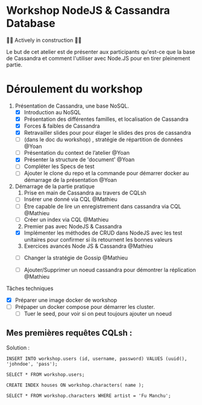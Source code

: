 # Workshop NodeJS & Cassandra Database

🚀🚧 Actively in construction 🚧🚀

Le but de cet atelier est de présenter aux participants qu'est-ce que la base de Cassandra et comment
l'utiliser avec Node.JS pour en tirer pleinement partie.

# Déroulement du workshop

1. Présentation de Cassandra, une base NoSQL.
    - [X] Introduction au NoSQL
    - [X] Présentation des différentes familles, et localisation de Cassandra
    - [X] Forces & faibles de Cassandra
    - [X] Retravailler slides pour pour élager le slides des pros de cassandra
    - [ ] (dans le doc du workshop) , stratégie de répartition de données @Yoan
    - [ ] Présentation du context de l’atelier @Yoan
    - [X] Présenter la structure de 'document' @Yoan
    - [ ] Compléter les Specs de test
    - [ ] Ajouter le clone du repo et la commande pour démarrer docker au démarrage de la présentation @Yoan
2. Démarrage de la partie pratique
    1. Prise en main de Cassandra au travers de CQLsh
     - [ ] Insérer une donné via CQL @Mathieu
     - [ ] Être capable de lire un enregistrement dans cassandra via CQL @Mathieu
     - [ ] Créer un index via CQL @Mathieu
    2. Premier pas avec NodeJS & Cassandra 
     - [X] Implémenter les méthodes de CRUD dans NodeJS avec les test unitaires pour confirmer si ils retournent les bonnes valeurs
    3. Exercices avancés Node JS & Cassandra @Mathieu
     - [ ] Changer la stratégie de Gossip @Mathieu
     - [ ] Ajouter/Supprimer un noeud cassandra pour démontrer la réplication @Mathieu
     
    
Tâches techniques
- [X] Préparer une image docker de workshop
- [ ] Prépaper un docker compose pour démarrer les cluster.
    - [ ] Tuer le seed, pour voir si on peut toujours ajouter un noeud
    
## Mes premières requêtes CQLsh :


Solution :
```cql
INSERT INTO workshop.users (id, username, password) VALUES (uuid(), 'johndoe', 'pass');
```
```cql
SELECT * FROM workshop.users;
```
    
```cql
CREATE INDEX houses ON workshop.characters( name );
```
 
```cql
SELECT * FROM workshop.characters WHERE artist = 'Fu Manchu';
```

